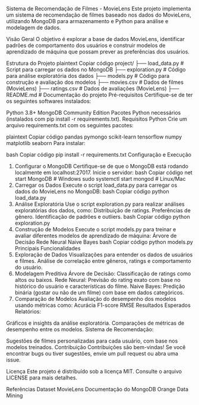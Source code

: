 Sistema de Recomendação de Filmes - MovieLens
Este projeto implementa um sistema de recomendação de filmes baseado nos dados do MovieLens, utilizando MongoDB para armazenamento e Python para análise e modelagem de dados.

Visão Geral
O objetivo é explorar a base de dados MovieLens, identificar padrões de comportamento dos usuários e construir modelos de aprendizado de máquina que possam prever as preferências dos usuários.

Estrutura do Projeto
plaintext
Copiar código
project/
├── load_data.py           # Script para carregar os dados no MongoDB
├── exploration.py         # Código para análise exploratória dos dados
├── models.py              # Código para construção e avaliação dos modelos
├── movies.csv             # Dados de filmes (MovieLens)
├── ratings.csv            # Dados de avaliações (MovieLens)
├── README.md              # Documentação do projeto
Pré-requisitos
Certifique-se de ter os seguintes softwares instalados:

Python 3.8+
MongoDB Community Edition
Pacotes Python necessários (instalados com pip install -r requirements.txt).
Requisitos Python
Crie um arquivo requirements.txt com os seguintes pacotes:

plaintext
Copiar código
pandas
pymongo
scikit-learn
tensorflow
numpy
matplotlib
seaborn
Para instalar:

bash
Copiar código
pip install -r requirements.txt
Configuração e Execução
1. Configurar o MongoDB
Certifique-se de que o MongoDB está rodando localmente em localhost:27017.
Inicie o servidor:
bash
Copiar código
net start MongoDB  # Windows
sudo systemctl start mongod  # Linux/Mac
2. Carregar os Dados
Execute o script load_data.py para carregar os dados do MovieLens no MongoDB:
bash
Copiar código
python load_data.py
3. Análise Exploratória
Use o script exploration.py para realizar análises exploratórias dos dados, como:
Distribuição de ratings.
Preferências de gênero.
Identificação de padrões e outliers.
bash
Copiar código
python exploration.py
4. Construção de Modelos
Execute o script models.py para treinar e avaliar diferentes modelos de aprendizado de máquina:
Árvore de Decisão
Rede Neural
Naive Bayes
bash
Copiar código
python models.py
Principais Funcionalidades
1. Exploração de Dados
Visualizações para entender os dados de usuários e filmes.
Análise de correlação entre gêneros, ratings e comportamento do usuário.
2. Modelagem Preditiva
Árvore de Decisão: Classificação de ratings como altos ou baixos.
Rede Neural: Previsão do rating exato com base no histórico do usuário e características do filme.
Naive Bayes: Predição binária (gostar ou não de um filme) com base em dados categóricos.
3. Comparação de Modelos
Avaliação do desempenho dos modelos usando métricas como:
Acurácia
F1-score
RMSE
Resultados Esperados
Relatórios:

Gráficos e insights da análise exploratória.
Comparações de métricas de desempenho entre os modelos.
Sistema de Recomendação:

Sugestões de filmes personalizadas para cada usuário, com base nos modelos treinados.
Contribuição
Contribuições são bem-vindas! Se você encontrar bugs ou tiver sugestões, envie um pull request ou abra uma issue.

Licença
Este projeto é distribuído sob a licença MIT. Consulte o arquivo LICENSE para mais detalhes.

Referências
Dataset MovieLens
Documentação do MongoDB
Orange Data Mining
